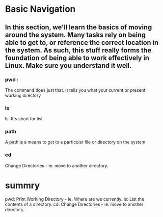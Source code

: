 # Basic Navigation 

## In this section, we'll learn the basics of moving around the system. Many tasks rely on being able to get to, or reference the correct location in the system. As such, this stuff really forms the foundation of being able to work effectively in Linux. Make sure you understand it well.

### pwd :
The command does just that. It tells you what your current or present working directory
### ls
 ls. It's short for list
### path
  A path is a means to get to a particular file or directory on the system
### cd 
  Change Directories - ie. move to another directory.
  
 # summry
pwd:
Print Working Directory - ie. Where are we currently.
ls:
List the contents of a directory.
cd:
Change Directories - ie. move to another directory.
